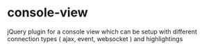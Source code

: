 console-view
============

jQuery plugin for a console view which can be setup with different connection types ( ajax, event, websocket ) and highlightings
